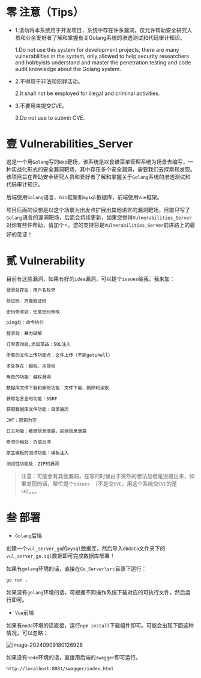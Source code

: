# 零 注意（Tips）

- 1.请勿将本系统用于开发项目，系统中存在许多漏洞，仅允许帮助安全研究人员和业余爱好者了解和掌握有关Golang系统的渗透测试和代码审计知识。

  1.Do not use this system for development projects, there are many vulnerabilities in the system, only allowed to help security researchers and hobbyists understand and master the penetration testing and code audit knowledge about the Golang system.

- 2.不得用于非法和犯罪活动。

  2.It shall not be employed for illegal and criminal activities.

- 3.不要用来提交CVE。

  3.Do not use to submit CVE.

# 壹 Vulnerabilities_Server

这是一个用`Golang`写的`Web`靶场，该系统是以食谱菜单管理系统为场景去编写，一种实战化形式的安全漏洞靶场，其中存在多个安全漏洞，需要我们去探索和发现。该项目旨在帮助安全研究人员和爱好者了解和掌握关于`Golang`系统的渗透测试和代码审计知识。

后端使用`Golang`语言、`Gin`框架和`mysql`数据库，前端使用`Vue`框架。

项目后面的设想是以这个场景为出发点扩展出其他语言的漏洞靶场，目前只写了`Golang`语言的漏洞靶场，后面会持续更新，如果您觉得`Vulnerabilities_Server`对你有些许帮助，请加个⭐，您的支持将是`Vulnerabilities_Server`前进路上的最好的见证！


# 贰 Vulnerability

目前有这些漏洞，如果有好的`idea`漏洞，可以提个`issues`给我，我来加：

```bash
登录处存在：用户名枚举

验证码：万能验证码

密码修改处：任意密码修改

ping处：命令执行

登录处：暴力破解

订单查询处,添加菜品：SQL注入

所有的文件上传功能点：文件上传（不能getshell）

多处存在：越权、未授权

角色的功能：越权漏洞

数据库文件下载和删除功能：文件下载、删除和读取

获取名言金句功能：SSRF

获取数据库文件功能：目录遍历

JWT：密钥为空

日志功能：敏感信息泄露，前端信息泄露

修改价格处：负值反冲

原生模板的测试功能：模板注入

测试性功能处：ZIP的漏洞
```

> 注意：可能会有其他漏洞，在写的时候由于突然的想法加但是没提出来，如果发现的话，帮忙提个`issues `（不是交`CVE`，用这个系统交`CVE`的是`SB`）。。。

# 叁 部署

- `Golang`后端

创建一个`vul_server_go`的`mysql`数据库，然后导入`dbdata`文件夹下的`vul_server_go.sql`数据即可完成数据库部署！

如果有`golang`环境的话，直接在`Go_Server\src`目录下运行：

```bash
go run .
```

如果没有`golang`环境的话，可根据不同操作系统下载对应的可执行文件，然后运行即可。

- `Vue`前端

如果有`node`环境的话直接，运行`npm install`下载组件即可。可能会出现下面这种情况，可以忽略：

![image-20240909180126928](../README/image-20240909180126928.png)

如果没有`node`环境的话，直接用后端的`swagger`即可运行。

```bash
http://localhost:8081/swagger/index.html
```

